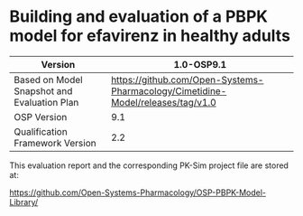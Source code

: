 # Building and evaluation of a PBPK model for efavirenz in healthy adults



| Version     | 1.0-OSP9.1            |
| ----------- | --------------------- |
| Based on Model Snapshot and Evaluation Plan | https://github.com/Open-Systems-Pharmacology/Cimetidine-Model/releases/tag/v1.0 |
| OSP Version | 9.1                   |
| Qualification Framework Version | 2.2                   |



This evaluation report and the corresponding PK-Sim project file are stored at:

https://github.com/Open-Systems-Pharmacology/OSP-PBPK-Model-Library/